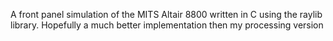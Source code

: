 A front panel simulation of the MITS Altair 8800 written in C using the raylib library.
Hopefully a much better implementation then my processing version
